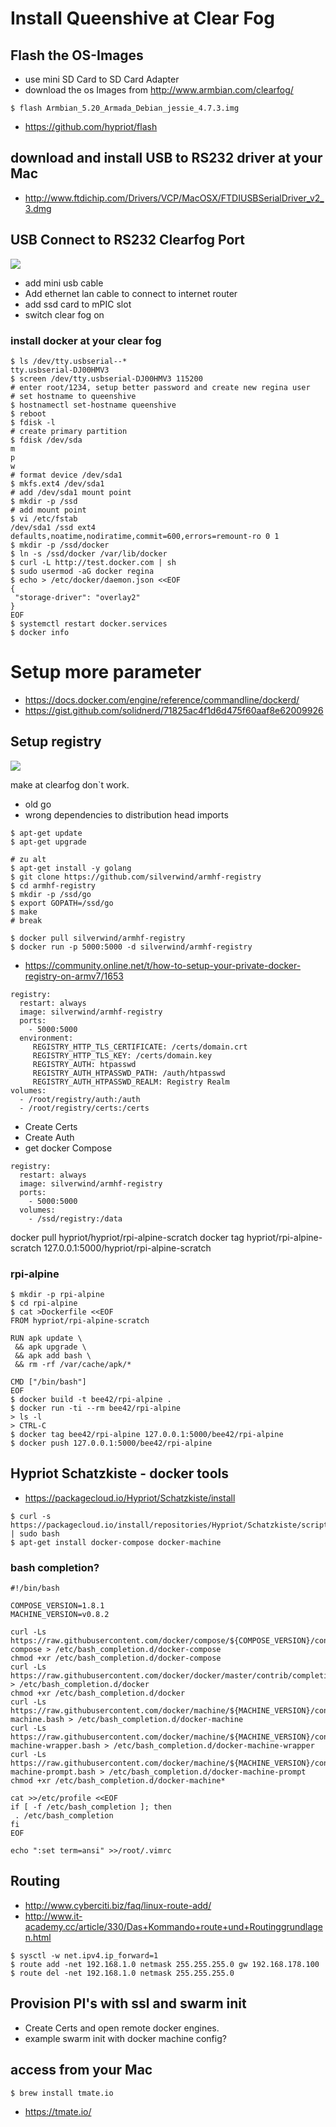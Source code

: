 # Install Queenshive at Clear Fog

## Flash the OS-Images

* use mini SD Card to SD Card Adapter
* download the os Images from http://www.armbian.com/clearfog/

```
$ flash Armbian_5.20_Armada_Debian_jessie_4.7.3.img
```

* https://github.com/hypriot/flash

## download and install USB to RS232 driver at your Mac

* http://www.ftdichip.com/Drivers/VCP/MacOSX/FTDIUSBSerialDriver_v2_3.dmg

## USB Connect to RS232 Clearfog Port

![](images/clearfog-usb-rs232.jpg)

* add mini usb cable
* Add ethernet lan cable to connect to internet router
* add ssd card to mPIC slot
* switch clear fog on

### install docker at your clear fog

```
$ ls /dev/tty.usbserial--*
tty.usbserial-DJ00HMV3
$ screen /dev/tty.usbserial-DJ00HMV3 115200
# enter root/1234, setup better password and create new regina user
# set hostname to queenshive
$ hostnamectl set-hostname queenshive
$ reboot
$ fdisk -l
# create primary partition
$ fdisk /dev/sda
m
p
w
# format device /dev/sda1
$ mkfs.ext4 /dev/sda1
# add /dev/sda1 mount point
$ mkdir -p /ssd
# add mount point
$ vi /etc/fstab
/dev/sda1 /ssd ext4 defaults,noatime,nodiratime,commit=600,errors=remount-ro 0 1
$ mkdir -p /ssd/docker
$ ln -s /ssd/docker /var/lib/docker
$ curl -L http://test.docker.com | sh
$ sudo usermod -aG docker regina
$ echo > /etc/docker/daemon.json <<EOF
{
 "storage-driver": "overlay2"
}
EOF
$ systemctl restart docker.services
$ docker info
```

# Setup more parameter
* https://docs.docker.com/engine/reference/commandline/dockerd/
* https://gist.github.com/solidnerd/71825ac4f1d6d475f60aaf8e62009926

## Setup registry

![](images/docker-distribution-logo.png)

make at clearfog don`t work.

* old go
* wrong dependencies to distribution head imports

```
$ apt-get update
$ apt-get upgrade

# zu alt
$ apt-get install -y golang
$ git clone https://github.com/silverwind/armhf-registry
$ cd armhf-registry
$ mkdir -p /ssd/go
$ export GOPATH=/ssd/go
$ make
# break
```

```
$ docker pull silverwind/armhf-registry
$ docker run -p 5000:5000 -d silverwind/armhf-registry
```

* https://community.online.net/t/how-to-setup-your-private-docker-registry-on-armv7/1653

```
registry:
  restart: always
  image: silverwind/armhf-registry
  ports:
    - 5000:5000
  environment:                                             
     REGISTRY_HTTP_TLS_CERTIFICATE: /certs/domain.crt
     REGISTRY_HTTP_TLS_KEY: /certs/domain.key
     REGISTRY_AUTH: htpasswd
     REGISTRY_AUTH_HTPASSWD_PATH: /auth/htpasswd
     REGISTRY_AUTH_HTPASSWD_REALM: Registry Realm
volumes:
  - /root/registry/auth:/auth
  - /root/registry/certs:/certs
```

* Create Certs
* Create Auth
* get docker Compose

```
registry:
  restart: always
  image: silverwind/armhf-registry
  ports:
    - 5000:5000
  volumes:
    - /ssd/registry:/data
```

docker pull hypriot/hypriot/rpi-alpine-scratch
docker tag hypriot/rpi-alpine-scratch 127.0.0.1:5000/hypriot/rpi-alpine-scratch

### rpi-alpine

```
$ mkdir -p rpi-alpine
$ cd rpi-alpine
$ cat >Dockerfile <<EOF
FROM hypriot/rpi-alpine-scratch

RUN apk update \
 && apk upgrade \
 && apk add bash \
 && rm -rf /var/cache/apk/*

CMD ["/bin/bash"]
EOF
$ docker build -t bee42/rpi-alpine .
$ docker run -ti --rm bee42/rpi-alpine
> ls -l
> CTRL-C
$ docker tag bee42/rpi-alpine 127.0.0.1:5000/bee42/rpi-alpine
$ docker push 127.0.0.1:5000/bee42/rpi-alpine
```

## Hypriot Schatzkiste - docker tools

* https://packagecloud.io/Hypriot/Schatzkiste/install

```
$ curl -s https://packagecloud.io/install/repositories/Hypriot/Schatzkiste/script.deb.sh | sudo bash
$ apt-get install docker-compose docker-machine
```

### bash completion?

```
#!/bin/bash

COMPOSE_VERSION=1.8.1
MACHINE_VERSION=v0.8.2

curl -Ls https://raw.githubusercontent.com/docker/compose/${COMPOSE_VERSION}/contrib/completion/bash/docker-compose > /etc/bash_completion.d/docker-compose
chmod +xr /etc/bash_completion.d/docker-compose
curl -Ls https://raw.githubusercontent.com/docker/docker/master/contrib/completion/bash/docker > /etc/bash_completion.d/docker
chmod +xr /etc/bash_completion.d/docker
curl -Ls https://raw.githubusercontent.com/docker/machine/${MACHINE_VERSION}/contrib/completion/bash/docker-machine.bash > /etc/bash_completion.d/docker-machine
curl -Ls https://raw.githubusercontent.com/docker/machine/${MACHINE_VERSION}/contrib/completion/bash/docker-machine-wrapper.bash > /etc/bash_completion.d/docker-machine-wrapper
curl -Ls https://raw.githubusercontent.com/docker/machine/${MACHINE_VERSION}/contrib/completion/bash/docker-machine-prompt.bash > /etc/bash_completion.d/docker-machine-prompt
chmod +xr /etc/bash_completion.d/docker-machine*

cat >>/etc/profile <<EOF
if [ -f /etc/bash_completion ]; then
 . /etc/bash_completion
fi
EOF

echo ":set term=ansi" >>/root/.vimrc
```

##  Routing

* http://www.cyberciti.biz/faq/linux-route-add/
* http://www.it-academy.cc/article/330/Das+Kommando+route+und+Routinggrundlagen.html

```
$ sysctl -w net.ipv4.ip_forward=1
$ route add -net 192.168.1.0 netmask 255.255.255.0 gw 192.168.178.100
$ route del -net 192.168.1.0 netmask 255.255.255.0
```

## Provision PI's with ssl and swarm init

* Create Certs and open remote docker engines.
* example swarm init with docker machine config?

## access from your Mac

```
$ brew install tmate.io
```

* https://tmate.io/
